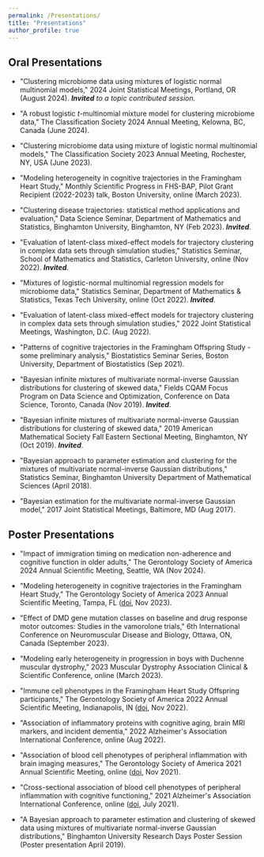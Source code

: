 ```yaml
---
permalink: /Presentations/
title: "Presentations"
author_profile: true
---
```


## Oral Presentations

* "Clustering microbiome data using mixtures of logistic normal multinomial models," 2024 Joint Statistical Meetings, Portland, OR (August 2024). ***Invited** to a topic contributed session.*

* "A robust logistic *t*-multinomial mixture model for clustering microbiome data," The Classification Society 2024 Annual Meeting, Kelowna, BC, Canada (June 2024).

* "Clustering microbiome data using mixture of logistic normal multinomial models," The Classification Society 2023 Annual Meeting, Rochester, NY, USA (June 2023).

* "Modeling heterogeneity in cognitive trajectories in the Framingham Heart Study," Monthly Scientific Progress in FHS-BAP, Pilot Grant Recipient (2022-2023) talk, Boston University, online (March 2023).

* "Clustering disease trajectories: statistical method applications and evaluation," Data Science Seminar, Department of Mathematics and Statistics, Binghamton University, Binghamton, NY (Feb 2023). ***Invited***.

* "Evaluation of latent-class mixed-effect models for trajectory clustering in complex data sets through simulation studies," Statistics Seminar, School of Mathematics and Statistics, Carleton University, online (Nov 2022). ***Invited***.

* "Mixtures of logistic-normal multinomial regression models for microbiome data," Statistics Seminar, Department of Mathematics & Statistics, Texas Tech University, online (Oct 2022). ***Invited***.

* "Evaluation of latent-class mixed-effect models for trajectory clustering in complex data sets through simulation studies," 2022 Joint Statistical Meetings, Washington, D.C. (Aug 2022).

* "Patterns of cognitive trajectories in the Framingham Offspring Study - some preliminary analysis," Biostatistics Seminar Series, Boston University, Department of Biostatistics (Sep 2021).

* "Bayesian infinite mixtures of multivariate normal-inverse Gaussian distributions for clustering of skewed data," Fields CQAM Focus Program on Data Science and Optimization, Conference on Data Science, Toronto, Canada (Nov 2019). ***Invited***.

* "Bayesian infinite mixtures of multivariate normal-inverse Gaussian distributions for clustering of skewed data," 2019 American Mathematical Society Fall Eastern Sectional Meeting, Binghamton, NY (Oct 2019). ***Invited***.

* "Bayesian approach to parameter estimation and clustering for the mixtures of multivariate normal-inverse Gaussian distributions," Statistics Seminar, Binghamton University Department of Mathematical Sciences (April 2018).

* "Bayesian estimation for the multivariate normal-inverse Gaussian model," 2017 Joint Statistical Meetings, Baltimore, MD (Aug 2017).

## Poster Presentations

* "Impact of immigration timing on medication non-adherence and cognitive function in older adults," The Gerontology Society of America 2024 Annual Scientific Meeting, Seattle, WA (Nov 2024).	

* "Modeling heterogeneity in cognitive trajectories in the Framingham Heart Study," The Gerontology Society of America 2023 Annual Scientific Meeting, Tampa, FL ([doi](https://doi-org/10.1093/geroni/igad104.2952), Nov 2023).	

* "Effect of DMD gene mutation classes on baseline and drug response motor outcomes: Studies in the vamorolone trials," 6th International Conference on Neuromuscular Disease and Biology, Ottawa, ON, Canada (September 2023).

* "Modeling early heterogeneity in progression in boys with Duchenne muscular dystrophy," 2023 Muscular Dystrophy Association Clinical & Scientific Conference, online (March 2023).

* "Immune cell phenotypes in the Framingham Heart Study Offspring participants," The Gerontology Society of America 2022 Annual Scientific Meeting, Indianapolis, IN ([doi](https://doi.org/10.1093/geroni/igac059.2529), Nov 2022).

* "Association of inflammatory proteins with cognitive aging, brain MRI markers, and incident dementia," 2022 Alzheimer's Association International Conference, online (Aug 2022).

* "Association of blood cell phenotypes of peripheral inflammation with brain imaging measures," The Gerontology Society of America 2021 Annual Scientific Meeting, online ([doi](https://doi.org/10.1093/geroni/igab046.2439), Nov 2021).

* "Cross-sectional association of blood cell phenotypes of peripheral inflammation with cognitive functioning," 2021 Alzheimer's Association International Conference, online ([doi](https://alz-journals.onlinelibrary.wiley.com/doi/epdf/10.1002/alz.051838), July 2021).

* "A Bayesian approach to parameter estimation and clustering of skewed data using mixtures of multivariate normal-inverse Gaussian distributions," Binghamton University Research Days Poster Session (Poster presentation April 2019).
